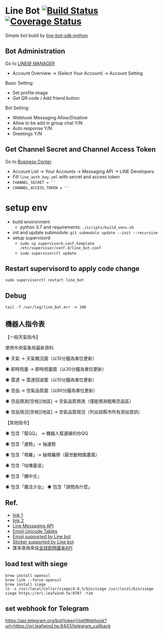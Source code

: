 # Line Bot [![Build Status](https://travis-ci.org/leafwind/line_bot.svg?branch=master)](https://travis-ci.org/leafwind/line_bot) [![Coverage Status](https://coveralls.io/repos/github/leafwind/line_bot/badge.svg?branch=master)](https://coveralls.io/github/leafwind/line_bot?branch=master)

Simple bot build by [line-bot-sdk-python](https://github.com/line/line-bot-sdk-python)

## Bot Administration

Go to [LINE@ MANAGER](https://admin-official.line.me/)

- Account Overview -> (Select Your Account) -> Account Setting

Basic Setting:

- Set profile image
- Get QR code / Add friend button

Bot Setting:

- Webhook Messaging Allow/Disallow
- Allow to be add in group chat Y/N
- Auto response Y/N
- Greetings Y/N

## Get Channel Secret and Channel Access Token

Go to [Business Center](https://business.line.me/zh-hant/)

- Account List -> Your Accounts -> Messaging API -> LINE Developers
- Fill `line_auth_key.yml` with secret and access token
- `CHANNEL_SECRET = ''`
- `CHANNEL_ACCESS_TOKEN = ''`

# setup env

- build environment
  - python 3.7 and requirements: `./scripts/build_venv.sh`
- init and update submodule: `git submodule update --init --recursive`
- setup supervisord
  - `sudo cp supervisord.conf.template /etc/supervisor/conf.d/line_bot.conf`
  - `sudo supervisorctl update`

## Restart supervisord to apply code change

`sudo supervisorctl restart line_bot`

## Debug

`tail -f /var/log/line_bot.err -n 100`

## 機器人指令表

【一般天氣指令】

使用中央氣象局最新資料

◉ 天氣 -> 天氣概況圖（以10分鐘為單位更新）

◉ 即時雨量 -> 即時雨量圖（以30分鐘為單位更新）

◉ 雷達 -> 雷達回波圖（以10分鐘為單位更新）

◉ 空品 -> 空氣品質圖（以60分鐘為單位更新）

◉ 空品預測[空格][地區] -> 空氣品質預測（僅能預測粗略空品區）

◉ 空品現況[空格][地區] -> 空氣品質現況（列出該縣市所有測站資訊）

【其他指令】

◉ 包含「幫QQ」 -> 機器人幫邊緣的你QQ

◉ 包含「運勢」-> 抽運勢

◉ 包含「塔羅」-> 抽塔羅牌（厭世動物園畫風）

◉ 包含「咕嚕靈波」

◉ 包含「爛中文」

◉ 包含「魔法少女」
◉ 包含「請問為什麼」

## Ref.

- [link 1](http://qiita.com/Kosuke-Szk/items/e31df8665f2a83406362)
- [link 2](http://qiita.com/mochan_tk/items/db3fd4e4867dd3fb6540)
- [Line Messaging API](https://developers.line.biz/en/reference/messaging-api/#text-message)
- [Emoji Unicode Tables](https://apps.timwhitlock.info/emoji/tables/unicode)
- [Emoji supported by Line bot](https://developers.line.biz/media/messaging-api/emoji-list.pdf)
- [Sticker supported by Line bot](https://developers.line.biz/media/messaging-api/messages/sticker_list.pdf)
- 匯率查詢來自[全球即時匯率API](https://tw.rter.info/howto_currencyapi.php)

## load test with siege

```
brew install openssl
brew link --force openssl
brew install siege
ln -s /usr/local/Cellar/siege/4.0.5/bin/siege /usr/local/bin/siege
siege https://ori.leafwind.tw:8787 -t1m
```

## set webhook for Telegram
https://api.telegram.org/bot[token]/setWebhook?url=https://ori.leafwind.tw:8443/telegram_callback